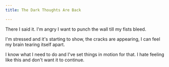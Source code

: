 ```yaml
---
title: The Dark Thoughts Are Back

---
```

There I said it. I'm angry I want to punch the wall till my fists bleed.

I'm stressed and it's starting to show, the cracks are appearing, I can feel my brain tearing itself apart.

I know what I need to do and I've set things in motion for that. I hate feeling like this and don't want it to continue.
